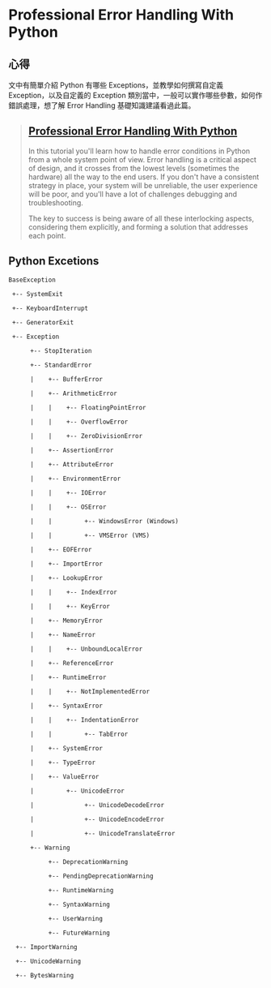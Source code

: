 # Professional Error Handling With Python
## 心得
文中有簡單介紹 Python 有哪些 Exceptions，並教學如何撰寫自定義 Exception，以及自定義的 Exception 類別當中，一般可以實作哪些參數，如何作錯誤處理，想了解 Error Handling 基礎知識建議看過此篇。

> ## [Professional Error Handling With Python](https://code.tutsplus.com/tutorials/professional-error-handling-with-python--cms-25950)
> In this tutorial you'll learn how to handle error conditions in Python from a whole system point of view. Error handling is a critical aspect of design, and it crosses from the lowest levels (sometimes the hardware) all the way to the end users. If you don't have a consistent strategy in place, your system will be unreliable, the user experience will be poor, and you'll have a lot of challenges debugging and troubleshooting.    
> 
> The key to success is being aware of all these interlocking aspects, considering them explicitly, and forming a solution that addresses each point.

## Python Excetions
```
BaseException
 
 +-- SystemExit
 
 +-- KeyboardInterrupt
 
 +-- GeneratorExit
 
 +-- Exception
 
      +-- StopIteration
 
      +-- StandardError
 
      |    +-- BufferError
 
      |    +-- ArithmeticError
 
      |    |    +-- FloatingPointError
 
      |    |    +-- OverflowError
 
      |    |    +-- ZeroDivisionError
 
      |    +-- AssertionError
 
      |    +-- AttributeError
 
      |    +-- EnvironmentError
 
      |    |    +-- IOError
 
      |    |    +-- OSError
 
      |    |         +-- WindowsError (Windows)
 
      |    |         +-- VMSError (VMS)
 
      |    +-- EOFError
 
      |    +-- ImportError
 
      |    +-- LookupError
 
      |    |    +-- IndexError
 
      |    |    +-- KeyError
 
      |    +-- MemoryError
 
      |    +-- NameError
 
      |    |    +-- UnboundLocalError
 
      |    +-- ReferenceError
 
      |    +-- RuntimeError
 
      |    |    +-- NotImplementedError
 
      |    +-- SyntaxError
 
      |    |    +-- IndentationError
 
      |    |         +-- TabError
 
      |    +-- SystemError
 
      |    +-- TypeError
 
      |    +-- ValueError
 
      |         +-- UnicodeError
 
      |              +-- UnicodeDecodeError
 
      |              +-- UnicodeEncodeError
 
      |              +-- UnicodeTranslateError
 
      +-- Warning
 
           +-- DeprecationWarning
 
           +-- PendingDeprecationWarning
 
           +-- RuntimeWarning
 
           +-- SyntaxWarning
 
           +-- UserWarning
 
           +-- FutureWarning
 
  +-- ImportWarning
 
  +-- UnicodeWarning
 
  +-- BytesWarning
  
```